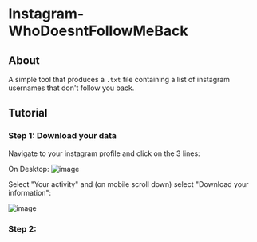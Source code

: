 # Instagram- WhoDoesntFollowMeBack

## About
A simple tool that produces a `.txt` file containing a list of instagram usernames that don't follow you back.

## Tutorial

### Step 1: Download your data

Navigate to your instagram profile and click on the 3 lines:

On Desktop:
![image](https://github.com/user-attachments/assets/02d83dd0-e4ff-4bb3-afed-ab36099e5f15)

Select "Your activity" and (on mobile scroll down) select "Download your information":

![image](https://github.com/user-attachments/assets/53e761bb-8d84-4c5b-8db9-3d27d1def8de)







### Step 2:
